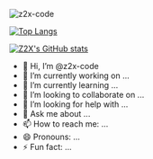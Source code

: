 <p align="left"><img src="https://komarev.com/ghpvc/?username=z2x-code" alt="z2x-code"/> </p>

[![Top Langs](https://github-readme-stats.vercel.app/api/top-langs/?username=z2x-code&theme=dark&layout=compact&hide=roff,assembly,yacc,objective-c)](https://github.com/z2x-code/github-readme-stats)


[![Z2X's GitHub stats](https://github-readme-stats.vercel.app/api?username=z2x-code&count_private=true&show_icons=true&theme=synthwave)](https://github.com/z2x-code/github-readme-stats)
- 👋 Hi, I’m @z2x-code
- 🔭 I’m currently working on ...
- 🌱 I’m currently learning ...
- 👯 I’m looking to collaborate on ...
- 🤔 I’m looking for help with ...
- 💬 Ask me about ...
- 📫 How to reach me: ...
- 😄 Pronouns: ...
- ⚡ Fun fact: ...
